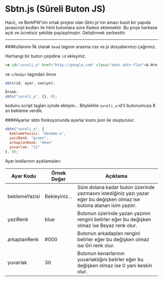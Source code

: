 # Sbtn.js (Süreli Buton JS)
Hacii_ ve BerkPW'nin ortak projesi olan Sbtn.js'nin amacı basit bir yapıda javascript kodları ile html butonlara süre ifadesi eklemektir. Bu proje herkese açık ve ücretisiz şekilde paylaşılmıştır. Geliştirmek serbesttir.

***

###Kullanımı
İlk olarak `head` tagının arasına css ve js dosyalarımızı çağırınız.

Herhangi bir buton çeşidine `id` ekleyiniz.
```html
<a id="sureli_a" href="http://google.com" class="sbtn sbtn-flat">A Href</a>
```

ve `</body>` tagından önce

```js
sbtn(id, ayar, saniye);

Örnek:
sbtn("sureli_a", {}, 8);
```
kodunu script tagları içinde ekleyin... 
Böylelikle `sureli_a` id'li butonumuza 8 sn bekleme verdik.

####Ayarlar
sbtn fonksyonunda ayarlar kısmı json ile oluşturulur.
```js
sbtn("sureli_a", {
  beklemeYazisi: "deneme-a",
  yaziRenk: "green",
  arkaplanRenk: "#eee"
  yuvarlak: "12"
}, 8);
```
Ayar kodlarının açıklamaları:

| Ayar Kodu     | Örnek Değer   | Açıklama  |
| ------------- | ------------- | --------- |
| beklemeYazisi | Bekleyiniz... | Süre dolana kadar buton üzerinde yazmasını istediğiniz yazı yazar eğer bu değişken olmaz ise butona atanan isim yazılır. |
| yaziRenk      | blue      | Butonun üzerinde yazan yazının rengini belirler eğer bu değişken olmaz ise Beyaz renk olur.  |
| arkaplanRenk  | #000          | Butonun arkadaplan rengini belirler eğer bu değişken olmaz ise Gri renk olur. |
| yuvarlak      | 30            | Butonun kenarlarının yuvarlaklığını belirler eğer bu değişken olmaz ise 0 yani keskin olur. |
